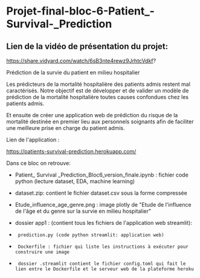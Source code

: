 # Projet-final-bloc-6-Patient_-Survival-_Prediction

## Lien de la vidéo de présentation du projet:

https://share.vidyard.com/watch/6sB3nte4rewz9JrhtcVdkf?


Prédiction de la survie du patient en milieu hospitalier

Les prédicteurs de la mortalité hospitalière des patients admis restent mal caractérisés. Notre objectif est de développer et de valider un modèle de prédiction de la mortalité hospitalière toutes causes confondues chez les patients admis. 


Et ensuite de créer une application web de prédiction du risque de la mortalité destinée en premier lieu aux personnels soignants afin de faciliter une meilleure prise en charge du patient admis.

Lien de l'application : 

https://patients-survival-prediction.herokuapp.com/


Dans ce bloc on retrouve:

 - Patient_ Survival _Prediction_Bloc6_version_finale.ipynb : fichier code python (lecture dataset, EDA, machine learning) 
 
 - dataset.zip: contient le fichier dataset.csv sous la forme compressée
 
 - Etude_influence_age_genre.png : image plotly de "Etude de l'influence de l'âge et du genre sur la survie en milieu hospitalier"
 
 - dossier app1 : (contient tous les fichiers de l'application web streamlit):
 -      prediction.py (code python streamlit: application web)
 -      Dockerfile : fichier qui liste les instructions à exécuter pour construire une image
 -      dossier .streamlit contient le fichier config.toml qui fait le lien entre le Dockerfile et le serveur web de la plateforme heroku
        
